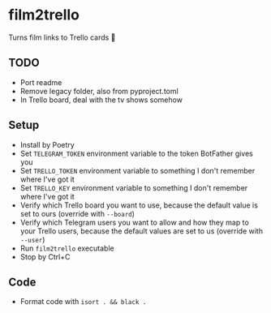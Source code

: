 # film2trello

Turns film links to Trello cards 🍿

## TODO

- Port readme
- Remove legacy folder, also from pyproject.toml
- In Trello board, deal with the tv shows somehow

## Setup

-   Install by Poetry
-   Set `TELEGRAM_TOKEN` environment variable to the token BotFather gives you
-   Set `TRELLO_TOKEN` environment variable to something I don't remember where I've got it
-   Set `TRELLO_KEY` environment variable to something I don't remember where I've got it
-   Verify which Trello board you want to use, because the default value is set to ours (override with `--board`)
-   Verify which Telegram users you want to allow and how they map to your Trello users, because the default values are set to us (override with `--user`)
-   Run `film2trello` executable
-   Stop by Ctrl+C

## Code

-   Format code with `isort . && black .`

